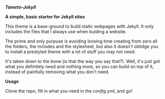 ***Tameto-Jekyll***

**A simple, basic starter for Jekyll sites**

This theme is a base-ground to build static webpages with Jekyll. It only includes the files that I always use when bulding a website.


The prime and only purpuse is avoiding loosing time creating from zero all the folders, the includes and the stylesheet, but also it doesn't oblidge you to install a prestyled theme with a lot of stuff you may not need.


It's taken down to the bone (is that the way you say that?). Well, it's just got what you definitely need and nothing more, so you can build on top of it, instead of painfully removing what you don't need.


**Usage**

Clone the repo, fill in what you need in the _config.yml_, and go!
